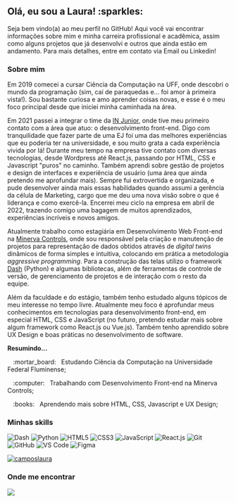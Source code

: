 <h2> Olá, eu sou a Laura! :sparkles: </h2>

<p> Seja bem vindo(a) ao meu perfil no GitHub! Aqui você vai encontrar informações sobre mim e minha carreira profissional e acadêmica, assim como alguns projetos que já desenvolvi e outros que ainda estão em andamento. Para mais detalhes, entre em contato via Email ou Linkedin! </p>

<h3> Sobre mim </h3>

<p> Em 2019 comecei a cursar Ciência da Computação na UFF, onde descobri o mundo da programação (sim, caí de paraquedas e... foi amor à primeira vista!). Sou bastante curiosa e amo aprender coisas novas, e esse é o meu foco principal desde que iniciei minha caminhada na área. </p>

<p> Em 2021 passei a integrar o time da <a href="https://www.linkedin.com/company/in-junior/">IN Junior</a>, onde tive meu primeiro contato com a área que atuo: o desenvolvimento front-end. Digo com tranquilidade que fazer parte de uma EJ foi uma das melhores experiências que eu poderia ter na universidade, e sou muito grata a cada experiência vivida por lá! Durante meu tempo na empresa tive contato com diversas tecnologias, desde Wordpress até React.js, passando por HTML, CSS e Javascript "puros" no caminho. Também aprendi sobre gestão de projetos e design de interfaces e experiência de usuário (uma área que ainda pretendo me aprofundar mais). Sempre fui extrovertida e organizada, e pude desenvolver ainda mais essas habilidades quando assumi a gerência da célula de Marketing, cargo que me deu uma nova visão sobre o que é liderança e como exercê-la. Encerrei meu ciclo na empresa em abril de 2022, trazendo comigo uma bagagem de muitos aprendizados, experiências incríveis e novos amigos. </p>

<p> Atualmente trabalho como estagiária em Desenvolvimento Web Front-end na <a href="https://www.linkedin.com/company/minervacontrols/">Minerva Controls</a>, onde sou responsável pela criação e manutenção de projetos para representação de dados obtidos através de <i>digital twins</i> dinâmicos de forma simples e intuitiva, colocando em prática a metodologia <i>aggressive programming</i>. Para a construção das telas utilizo o framework <a href="https://dash.plotly.com/">Dash</a> (Python) e algumas bibliotecas, além de ferramentas de controle de versão, de gerenciamento de projetos e de interação com o resto da equipe. </p>

<p> Além da faculdade e do estágio, também tenho estudado alguns tópicos de meu interesse no tempo livre. Atualmente meu foco é aprofundar meus conhecimentos em tecnologias para desenvolvimento front-end, em especial HTML, CSS e JavaScript (no futuro, pretendo estudar mais sobre algum framework como React.js ou Vue.js). Também tenho aprendido sobre UX Design e boas práticas no desenvolvimento de software.

<b> Resumindo... </b>

<p> &numsp; :mortar_board: &nbsp; Estudando Ciência da Computação na Universidade Federal Fluminense; </p>
<p> &numsp; :computer: &nbsp; Trabalhando com Desenvolvimento Front-end na Minerva Controls; </p>
<p> &numsp; :books: &nbsp; Aprendendo mais sobre HTML, CSS, Javascript e UX Design; </p>

<h3> Minhas skills </h3>

![Dash](https://img.shields.io/badge/-Dash-333333?style=flat&logo=plotly)
![Python](https://img.shields.io/badge/-Python-333333?style=flat&logo=python)
![HTML5](https://img.shields.io/badge/-HTML5-333333?style=flat&logo=HTML5)
![CSS3](https://img.shields.io/badge/-CSS3-333333?style=flat&logo=CSS3&logoColor=1572B6)
![JavaScript](https://img.shields.io/badge/-JavaScript-333333?style=flat&logo=javascript)
![React.js](https://img.shields.io/badge/-React.js-333333?style=flat&logo=react)
![Git](https://img.shields.io/badge/-Git-333333?style=flat&logo=git)
![GitHub](https://img.shields.io/badge/-GitHub-333333?style=flat&logo=github)
![VS Code](https://img.shields.io/badge/-VS%20Code-333333?style=flat&logo=visual-studio-code&logoColor=007ACC)
![Figma](https://img.shields.io/badge/-Figma-333333?style=flat&logo=figma&logoColor=007ACC)

[![camposlaura](https://github-readme-stats.vercel.app/api/top-langs/?username=camposlaura&hide=html&layout=compact&theme=dark)](https://github.com/anuraghazra/github-readme-stats)

<h3> Onde me encontrar </h3>

<a href="https://www.linkedin.com/in/camposlaura" alt="Linkedin">
	<img src="https://img.shields.io/badge/-Linkedin-000000?style=for-the-badge&logo=Linkedin&logoColor=FFFFFF&link=https://www.linkedin.com/in/camposlaura"/>
</a>
